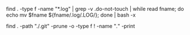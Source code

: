 find . -type f -name "*.log" | grep -v .do-not-touch | while read fname; do
echo mv $fname ${fname/.log/.LOG/}; done | bash -x

find . -path "./.git" -prune -o -type f ! -name "*.*" -print
